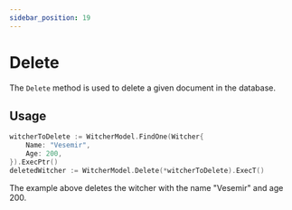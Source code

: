 ```yaml
---
sidebar_position: 19
---
```


# Delete

The `Delete` method is used to delete a given document in the database.

## Usage

```go
witcherToDelete := WitcherModel.FindOne(Witcher{
    Name: "Vesemir",
    Age: 200,
}).ExecPtr()
deletedWitcher := WitcherModel.Delete(*witcherToDelete).ExecT()
```

The example above deletes the witcher with the name "Vesemir" and age 200.
